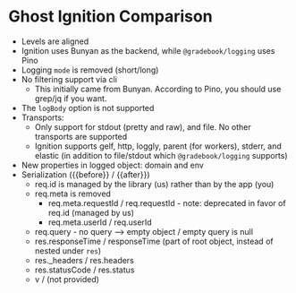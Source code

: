 # Ghost Ignition Comparison

- Levels are aligned
- Ignition uses Bunyan as the backend, while `@gradebook/logging` uses Pino
- Logging `mode` is removed (short/long)
- No filtering support via cli
  - This initially came from Bunyan. According to Pino, you should use grep/jq if you want.
- The `logBody` option is not supported
- Transports:
  - Only support for stdout (pretty and raw), and file. No other transports are supported
  - Ignition supports gelf, http, loggly, parent (for workers), stderr, and elastic (in addition to file/stdout which `@gradebook/logging` supports)
- New properties in logged object: domain and env
- Serialization ({{before}} / {{after}})
  - req.id is managed by the library (us) rather than by the app (you)
  - req.meta is removed
    - req.meta.requestId / req.requestId - note: deprecated in favor of req.id (managed by us)
    - req.meta.userId / req.userId
  - req.query - no query --> empty object / empty query is null
  - res.responseTime / responseTime (part of root object, instead of nested under `res`)
  - res._headers / res.headers
  - res.statusCode / res.status
  - v / (not provided)
